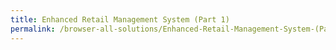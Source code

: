 ```yaml
---
title: Enhanced Retail Management System (Part 1)
permalink: /browser-all-solutions/Enhanced-Retail-Management-System-(Part-1)
---
```


